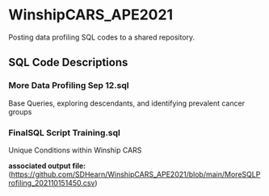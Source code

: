 # WinshipCARS_APE2021
Posting data profiling SQL codes to a shared repository.


## SQL Code Descriptions

### More Data Profiling Sep 12.sql  
Base Queries, exploring descendants, and identifying prevalent cancer groups

### FinalSQL Script Training.sql
Unique Conditions within Winship CARS

**associated output file:** (https://github.com/SDHearn/WinshipCARS_APE2021/blob/main/MoreSQLProfiling_202110151450.csv)


